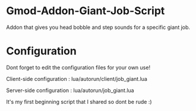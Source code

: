 # Gmod-Addon-Giant-Job-Script
Addon that gives you head bobble and step sounds for a specific giant job.

# Configuration
Dont forget to edit the configuration files for your own use!

Client-side configuration : lua/autorun/client/job_giant.lua

Server-side configuration : lua/autorun/job_giant.lua

It's my first beginning script that I shared so dont be rude :)
